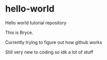 # hello-world
Hello world tutorial repository

This is Bryce.

Currently trying to figure out how github works

Still very new to coding so idk a lot of stuff
